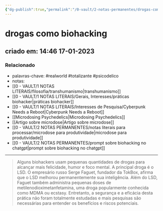 ```yaml
---
{"dg-publish":true,"permalink":"/0-vault/2-notas-permanentes/drogas-como-biohacking/","tags":["permanente","realworld","totalizante","psicodelico"],"dgHomeLink":true,"dgShowLocalGraph":true,"dgShowFileTree":true,"dgEnableSearch":true,"noteIcon":""}
---
```


# drogas como biohacking
## criado em: 14:46 17-01-2023

### Relacionado
- palavras-chave: #realworld #totalizante #psicodelico 
- notas: 
- [[0 - VAULT/1 NOTAS LITERAIS/filosofia/transhumanismo\|transhumanismo]]
- [[0 - VAULT/1 NOTAS LITERAIS/Gerais, Interesses/práticas biohacker\|práticas biohacker]]
- [[0 - VAULT/1 NOTAS LITERAIS/Interesses de Pesquisa/Cyberpunk Needs a Reboot\|Cyberpunk Needs a Reboot]]
- [[Microdosing Psychedelics\|Microdosing Psychedelics]]
- [[Artigo sobre microdose\|Artigo sobre microdose]]
- [[0 - VAULT/2 NOTAS PERMANENTES/notas literais para processar/microdose para produtividade\|microdose para produtividade]]
- [[0 - VAULT/2 NOTAS PERMANENTES/prompt sobre biohacking no chatgpt\|prompt sobre biohacking no chatgpt]]
---
>Alguns biohackers usam pequenas quantidades de drogas para alcançar mais felicidade, humor e foco mental. A principal droga é o LSD. O empresário russo Serge Faguet, fundador da TokBox, afirma que o LSD melhorou permanentemente sua inteligência. Além do LSD, Faguet também administra pequenas doses de metilenodioximetanfetamina, uma droga popularmente conhecida como MDMA ou ecstasy. Entretanto, a segurança e a eficácia desta prática não foram totalmente estudadas e mais pesquisas são necessárias para entender os benefícios e riscos potenciais.